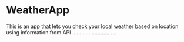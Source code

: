 # WeatherApp
This is an app that lets you check your local weather based on location using information from API
............
............
....
